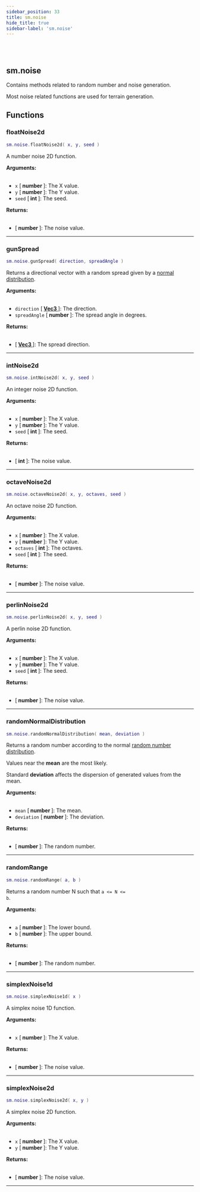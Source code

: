 ```yaml
---
sidebar_position: 33
title: sm.noise
hide_title: true
sidebar-label: 'sm.noise'
---
```


<br></br>

## sm.noise

Contains methods related to random number and noise generation.

Most noise related functions are used for terrain generation.

## Functions

### floatNoise2d

```lua
sm.noise.floatNoise2d( x, y, seed )
```

A number noise 2D function.

<strong>Arguments:</strong> <br></br>

- <code>x</code> [<strong> number </strong>]: The X value.
- <code>y</code> [<strong> number </strong>]: The Y value.
- <code>seed</code> [<strong> int </strong>]: The seed.

<strong>Returns:</strong> <br></br>

- [<strong> number </strong>]: The noise value.

---

### gunSpread

```lua
sm.noise.gunSpread( direction, spreadAngle )
```

Returns a directional vector with a random spread given by a [normal distribution](#randomnormaldistribution).

<strong>Arguments:</strong> <br></br>

- <code>direction</code> [<strong> <a href="/docs/Game-Script-Environment/Userdata/Vec3"> Vec3 </a> </strong>]: The direction.
- <code>spreadAngle</code> [<strong> number </strong>]: The spread angle in degrees.

<strong>Returns:</strong> <br></br>

- [<strong> <a href="/docs/Game-Script-Environment/Userdata/Vec3"> Vec3 </a> </strong>]: The spread direction.

---

### intNoise2d

```lua
sm.noise.intNoise2d( x, y, seed )
```

An integer noise 2D function.

<strong>Arguments:</strong> <br></br>

- <code>x</code> [<strong> number </strong>]: The X value.
- <code>y</code> [<strong> number </strong>]: The Y value.
- <code>seed</code> [<strong> int </strong>]: The seed.

<strong>Returns:</strong> <br></br>

- [<strong> int </strong>]: The noise value.

---

### octaveNoise2d

```lua
sm.noise.octaveNoise2d( x, y, octaves, seed )
```

An octave noise 2D function.

<strong>Arguments:</strong> <br></br>

- <code>x</code> [<strong> number </strong>]: The X value.
- <code>y</code> [<strong> number </strong>]: The Y value.
- <code>octaves</code> [<strong> int </strong>]: The octaves.
- <code>seed</code> [<strong> int </strong>]: The seed.

<strong>Returns:</strong> <br></br>

- [<strong> number </strong>]: The noise value.

---

### perlinNoise2d

```lua
sm.noise.perlinNoise2d( x, y, seed )
```

A perlin noise 2D function.

<strong>Arguments:</strong> <br></br>

- <code>x</code> [<strong> number </strong>]: The X value.
- <code>y</code> [<strong> number </strong>]: The Y value.
- <code>seed</code> [<strong> int </strong>]: The seed.

<strong>Returns:</strong> <br></br>

- [<strong> number </strong>]: The noise value.

---

### randomNormalDistribution

```lua
sm.noise.randomNormalDistribution( mean, deviation )
```

Returns a random number according to the normal [random number distribution](https://en.wikipedia.org/wiki/Normal_distribution).

Values near the <strong>mean</strong> are the most likely.

Standard <strong>deviation</strong> affects the dispersion of generated values from the mean.

<strong>Arguments:</strong> <br></br>

- <code>mean</code> [<strong> number </strong>]: The mean.
- <code>deviation</code> [<strong> number </strong>]: The deviation.

<strong>Returns:</strong> <br></br>

- [<strong> number </strong>]: The random number.

---

### randomRange

```lua
sm.noise.randomRange( a, b )
```

Returns a random number N such that <code>a <= N <= b</code>.

<strong>Arguments:</strong> <br></br>

- <code>a</code> [<strong> number </strong>]: The lower bound.
- <code>b</code> [<strong> number </strong>]: The upper bound.

<strong>Returns:</strong> <br></br>

- [<strong> number </strong>]: The random number.

---

### simplexNoise1d

```lua
sm.noise.simplexNoise1d( x )
```

A simplex noise 1D function.

<strong>Arguments:</strong> <br></br>

- <code>x</code> [<strong> number </strong>]: The X value.

<strong>Returns:</strong> <br></br>

- [<strong> number </strong>]: The noise value.

---

### simplexNoise2d

```lua
sm.noise.simplexNoise2d( x, y )
```

A simplex noise 2D function.

<strong>Arguments:</strong> <br></br>

- <code>x</code> [<strong> number </strong>]: The X value.
- <code>y</code> [<strong> number </strong>]: The Y value.

<strong>Returns:</strong> <br></br>

- [<strong> number </strong>]: The noise value.

---















